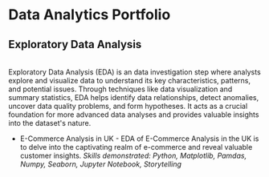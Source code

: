 # Data Analytics Portfolio

## Exploratory Data Analysis
<br>Exploratory Data Analysis (EDA) is an data investigation step where analysts explore and visualize data to understand its key characteristics, patterns, and potential issues. Through techniques like data visualization and summary statistics, EDA helps identify data relationships, detect anomalies, uncover data quality problems, and form hypotheses. It acts as a crucial foundation for more advanced data analyses and provides valuable insights into the dataset's nature.
- E-Commerce Analysis in UK - EDA of E-Commerce Analysis in the UK is to delve into the captivating realm of e-commerce and reveal valuable customer insights.
*Skills demonstrated: Python, Matplotlib, Pamdas, Numpy, Seaborn, Jupyter Notebook, Storytelling*
